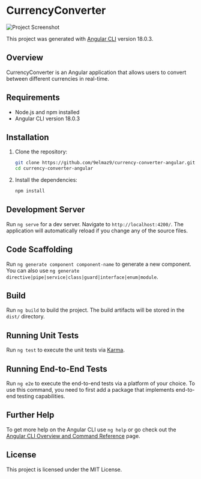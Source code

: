 # CurrencyConverter

![Project Screenshot](https://miro.com/blog/wp-content/uploads/2017/06/kanban-illustration-2048x1075.png)

This project was generated with [Angular CLI](https://github.com/angular/angular-cli) version 18.0.3.

## Overview

CurrencyConverter is an Angular application that allows users to convert between different currencies in real-time.

## Requirements

- Node.js and npm installed
- Angular CLI version 18.0.3

## Installation

1. Clone the repository:
    ```sh
    git clone https://github.com/9elmaz9/currency-converter-angular.git
    cd currency-converter-angular
    ```

2. Install the dependencies:
    ```sh
    npm install
    ```

## Development Server

Run `ng serve` for a dev server. Navigate to `http://localhost:4200/`. The application will automatically reload if you change any of the source files.

## Code Scaffolding

Run `ng generate component component-name` to generate a new component. You can also use `ng generate directive|pipe|service|class|guard|interface|enum|module`.

## Build

Run `ng build` to build the project. The build artifacts will be stored in the `dist/` directory.

## Running Unit Tests

Run `ng test` to execute the unit tests via [Karma](https://karma-runner.github.io).

## Running End-to-End Tests

Run `ng e2e` to execute the end-to-end tests via a platform of your choice. To use this command, you need to first add a package that implements end-to-end testing capabilities.

## Further Help

To get more help on the Angular CLI use `ng help` or go check out the [Angular CLI Overview and Command Reference](https://angular.dev/tools/cli) page.

## License

This project is licensed under the MIT License.

